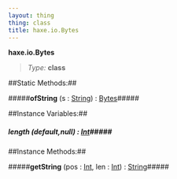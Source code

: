 ```yaml
---
layout: thing
thing: class
title: haxe.io.Bytes
---
```

**haxe.io.Bytes**



> *Type:* **class**


##Static Methods:##


#####**ofString** (s : <a href="../../String.html" class="type">String</a>) : <a href="../../haxe/io/Bytes.html" class="type">Bytes</a>#####




##Instance Variables:##

##### **length** (default,null) : <a href="../../Int.html" class="type">Int</a>#####



##Instance Methods:##


#####**getString** (pos : <a href="../../Int.html" class="type">Int</a>, len : <a href="../../Int.html" class="type">Int</a>) : <a href="../../String.html" class="type">String</a>#####




